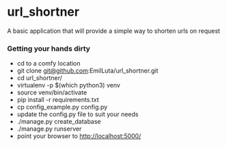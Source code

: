 # url_shortner

A basic application that will provide a simple way to shorten urls on request

### Getting your hands dirty ###

* cd to a comfy location
* git clone git@github.com:EmilLuta/url_shortner.git
* cd url_shortner/
* virtualenv -p $(which python3) venv
* source venv/bin/activate
* pip install -r requirements.txt
* cp config_example.py config.py
* update the config.py file to suit your needs
* ./manage.py create_database
* ./manage.py runserver
* point your browser to [http://localhost:5000/](http://localhost:5000/)
